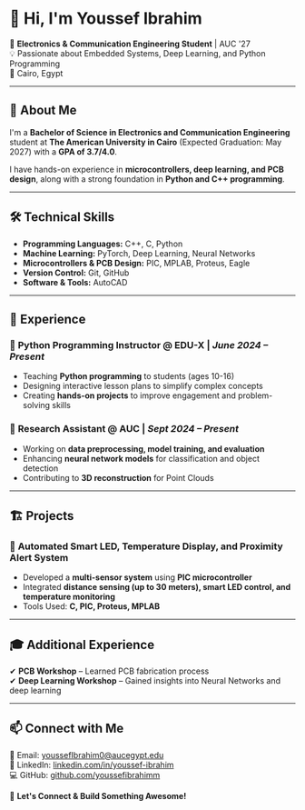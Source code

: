 # 👋 Hi, I'm Youssef Ibrahim  

🚀 **Electronics & Communication Engineering Student** | AUC '27  
💡 Passionate about Embedded Systems, Deep Learning, and Python Programming  
📍 Cairo, Egypt  

---

## 🔧 About Me  
I'm a **Bachelor of Science in Electronics and Communication Engineering** student at **The American University in Cairo** (Expected Graduation: May 2027) with a **GPA of 3.7/4.0**.  

I have hands-on experience in **microcontrollers, deep learning, and PCB design**, along with a strong foundation in **Python and C++ programming**.  

---

## 🛠️ Technical Skills  
- **Programming Languages:** C++, C, Python  
- **Machine Learning:** PyTorch, Deep Learning, Neural Networks  
- **Microcontrollers & PCB Design:** PIC, MPLAB, Proteus, Eagle  
- **Version Control:** Git, GitHub  
- **Software & Tools:** AutoCAD  

---

## 📌 Experience  

### 🔹 **Python Programming Instructor** @ EDU-X | *June 2024 – Present*  
- Teaching **Python programming** to students (ages 10-16)  
- Designing interactive lesson plans to simplify complex concepts  
- Creating **hands-on projects** to improve engagement and problem-solving skills  

### 🔹 **Research Assistant** @ AUC | *Sept 2024 – Present*  
- Working on **data preprocessing, model training, and evaluation**  
- Enhancing **neural network models** for classification and object detection  
- Contributing to **3D reconstruction** for Point Clouds  

---

## 🏗️ Projects  

### 🔹 **Automated Smart LED, Temperature Display, and Proximity Alert System**  
- Developed a **multi-sensor system** using **PIC microcontroller**  
- Integrated **distance sensing (up to 30 meters), smart LED control, and temperature monitoring**  
- Tools Used: **C, PIC, Proteus, MPLAB**  

---

## 🎓 Additional Experience  
✔ **PCB Workshop** – Learned PCB fabrication process  
✔ **Deep Learning Workshop** – Gained insights into Neural Networks and deep learning  

---

## 📫 Connect with Me  
📧 Email: [youssefIbrahim0@aucegypt.edu](mailto:youssefIbrahim0@aucegypt.edu)  
🔗 LinkedIn: [linkedin.com/in/youssef-ibrahim](https://linkedin.com/in/youssef-ibrahim)  
💻 GitHub: [github.com/youssefibrahimm](https://github.com/youssefibrahimm)  

🚀 **Let's Connect & Build Something Awesome!**  

<!--
**youssefibrahimm/youssefibrahimm** is a ✨ _special_ ✨ repository because its `README.md` (this file) appears on your GitHub profile.

Here are some ideas to get you started:

- 🔭 I’m currently working on ...
- 🌱 I’m currently learning ...
- 👯 I’m looking to collaborate on ...
- 🤔 I’m looking for help with ...
- 💬 Ask me about ...
- 📫 How to reach me: ...
- 😄 Pronouns: ...
- ⚡ Fun fact: ...
-->
